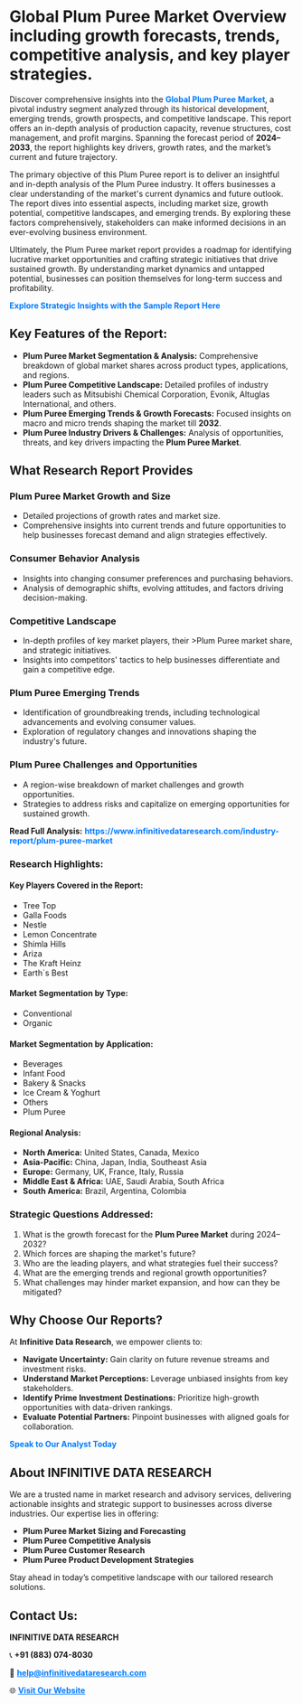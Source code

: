 <h1>Global Plum Puree Market Overview including growth forecasts, trends, competitive analysis, and key player strategies.</h1>
<p>
Discover comprehensive insights into the 
<a href="https://www.infinitivedataresearch.com/industry-report/plum-puree-market" rel="dofollow" style="color: #007BFF; text-decoration: none;"><strong>Global Plum Puree Market</strong></a>, a pivotal industry segment analyzed through its historical development, emerging trends, growth prospects, and competitive landscape. This report offers an in-depth analysis of production capacity, revenue structures, cost management, and profit margins. Spanning the forecast period of <strong>2024–2033</strong>, the report highlights key drivers, growth rates, and the market’s current and future trajectory.
</p>
<p>
The primary objective of this Plum Puree report is to deliver an insightful and in-depth analysis of the Plum Puree industry. It offers businesses a clear understanding of the market's current dynamics and future outlook. The report dives into essential aspects, including market size, growth potential, competitive landscapes, and emerging trends. By exploring these factors comprehensively, stakeholders can make informed decisions in an ever-evolving business environment.
</p>
<p>
Ultimately, the Plum Puree market report provides a roadmap for identifying lucrative market opportunities and crafting strategic initiatives that drive sustained growth. By understanding market dynamics and untapped potential, businesses can position themselves for long-term success and profitability.
</p>
<p>
<a href="https://www.infinitivedataresearch.com/request-sample/reportId=111791" style="color: #007BFF; text-decoration: none;"><strong>Explore Strategic Insights with the Sample Report Here</strong></a>
</p>

<h2>Key Features of the Report:</h2>
<ul>
<li><strong>Plum Puree Market Segmentation & Analysis:</strong> Comprehensive breakdown of global market shares across product types, applications, and regions.</li>
<li><strong>Plum Puree Competitive Landscape:</strong> Detailed profiles of industry leaders such as Mitsubishi Chemical Corporation, Evonik, Altuglas International, and others.</li>
<li><strong>Plum Puree Emerging Trends & Growth Forecasts:</strong> Focused insights on macro and micro trends shaping the market till <strong>2032</strong>.</li>
<li><strong>Plum Puree Industry Drivers & Challenges:</strong> Analysis of opportunities, threats, and key drivers impacting the <strong>Plum Puree Market</strong>.</li>
</ul>

<h2>What Research Report Provides</h2>
<h3>Plum Puree Market Growth and Size</h3>
<ul>
<li>Detailed projections of growth rates and market size.</li>
<li>Comprehensive insights into current trends and future opportunities to help businesses forecast demand and align strategies effectively.</li>
</ul>

<h3>Consumer Behavior Analysis</h3>
<ul>
<li>Insights into changing consumer preferences and purchasing behaviors.</li>
<li>Analysis of demographic shifts, evolving attitudes, and factors driving decision-making.</li>
</ul>

<h3>Competitive Landscape</h3>
<ul>
<li>In-depth profiles of key market players, their >Plum Puree market share, and strategic initiatives.</li>
<li>Insights into competitors' tactics to help businesses differentiate and gain a competitive edge.</li>
</ul>

<h3>Plum Puree Emerging Trends</h3>
<ul>
<li>Identification of groundbreaking trends, including technological advancements and evolving consumer values.</li>
<li>Exploration of regulatory changes and innovations shaping the industry's future.</li>
</ul>

<h3>Plum Puree Challenges and Opportunities</h3>
<ul>
<li>A region-wise breakdown of market challenges and growth opportunities.</li>
<li>Strategies to address risks and capitalize on emerging opportunities for sustained growth.</li>
</ul>
<p><strong>Read Full Analysis:</strong> <a href="https://www.infinitivedataresearch.com/industry-report/plum-puree-market" rel="dofollow" style="color: #007BFF; text-decoration: none;"><strong>https://www.infinitivedataresearch.com/industry-report/plum-puree-market</strong></a></p>
<h3>Research Highlights:</h3>
<h4>Key Players Covered in the Report:</h4>
<ul><li>Tree Top</li><li>Galla Foods</li><li>Nestle</li><li>Lemon Concentrate</li><li>Shimla Hills</li><li>Ariza</li><li>The Kraft Heinz</li><li>Earth`s Best</li></ul>
<h4>Market Segmentation by Type:</h4>
<ul><li>Conventional</li><li>Organic</li></ul>
<h4>Market Segmentation by Application:</h4>
<ul><li>Beverages</li><li>Infant Food</li><li>Bakery &amp; Snacks</li><li>Ice Cream &amp; Yoghurt</li><li>Others</li><li>Plum Puree</li></ul>

<h4>Regional Analysis:</h4>
<ul>
<li><strong>North America:</strong> United States, Canada, Mexico</li>
<li><strong>Asia-Pacific:</strong> China, Japan, India, Southeast Asia</li>
<li><strong>Europe:</strong> Germany, UK, France, Italy, Russia</li>
<li><strong>Middle East & Africa:</strong> UAE, Saudi Arabia, South Africa</li>
<li><strong>South America:</strong> Brazil, Argentina, Colombia</li>
</ul>

<h3>Strategic Questions Addressed:</h3>
<ol>
<li>What is the growth forecast for the <strong>Plum Puree Market</strong> during 2024–2032?</li>
<li>Which forces are shaping the market's future?</li>
<li>Who are the leading players, and what strategies fuel their success?</li>
<li>What are the emerging trends and regional growth opportunities?</li>
<li>What challenges may hinder market expansion, and how can they be mitigated?</li>
</ol>

<h2>Why Choose Our Reports?</h2>
<p>At <strong>Infinitive Data Research</strong>, we empower clients to:</p>
<ul>
<li><strong>Navigate Uncertainty:</strong> Gain clarity on future revenue streams and investment risks.</li>
<li><strong>Understand Market Perceptions:</strong> Leverage unbiased insights from key stakeholders.</li>
<li><strong>Identify Prime Investment Destinations:</strong> Prioritize high-growth opportunities with data-driven rankings.</li>
<li><strong>Evaluate Potential Partners:</strong> Pinpoint businesses with aligned goals for collaboration.</li>
</ul>
<p><a href="https://www.infinitivedataresearch.com/industry-report/plum-puree-market" rel="dofollow" style="color: #007BFF; text-decoration: none;"><strong>Speak to Our Analyst Today</strong></a></p>

<h2>About INFINITIVE DATA RESEARCH</h2>
<p>We are a trusted name in market research and advisory services, delivering actionable insights and strategic support to businesses across diverse industries. Our expertise lies in offering:</p>
<ul>
<li><strong>Plum Puree Market Sizing and Forecasting</strong></li>
<li><strong>Plum Puree Competitive Analysis</strong></li>
<li><strong>Plum Puree Customer Research</strong></li>
<li><strong>Plum Puree Product Development Strategies</strong></li>
</ul>
<p>Stay ahead in today’s competitive landscape with our tailored research solutions.</p>

<h2>Contact Us:</h2>
<p><strong>INFINITIVE DATA RESEARCH</strong></p>
<p>📞 <strong>+91 (883) 074-8030</strong></p>
<p>📧 <strong><a href="mailto:help@infinitivedataresearch.com" style="color: #007BFF;">help@infinitivedataresearch.com</a></strong></p>
<p>🌐 <strong><a href="https://www.infinitivedataresearch.com" rel="dofollow" style="color: #007BFF;">Visit Our Website</a></strong></p>